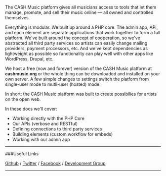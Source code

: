 The CASH Music platform gives all musicians access to tools that let them manage,
promote, and sell their music online — all owned and controlled themselves.

Everything is modular. We built up around a PHP core. The admin app, API, and each
element are separate applications that work together to form a full platform. We've
built around the concept of cooperation, so we've abstracted all third party services
so artists can easily change mailing providers, payment processors, etc. And we've kept
dependencies as lightweight as possible so functionality can play well with other
apps like WordPress, Drupal, etc.

We host a free (now and forever) version of the CASH Music platform at **cashmusic.org**
or the whole thing can be downloaded and installed on your own server. A few simple
changes to settings switch the platform from single-user mode to mutli-user (hosted)
mode.

In short: the CASH Music platform was built to create possibilies for artists on the
open web.

In these docs we'll cover:

 * Working directly with the PHP Core
 * Our APIs (verbose and RESTful)
 * Defining connections to third party services
 * Building elements (custom workflow for embeds)
 * Working with our admin app

------------------------------

###Useful Links

<a href="http://github.com/cashmusic" class="button">Github</a> /
<a href="http://twitter.com/cashmusic" class="button">Twitter</a> /
<a href="http://www.facebook.com/cashmusic.org" class="button">Facebook</a> /
<a href="https://groups.google.com/d/forum/cash-build" class="button">Development Group</a>

------------------------------
